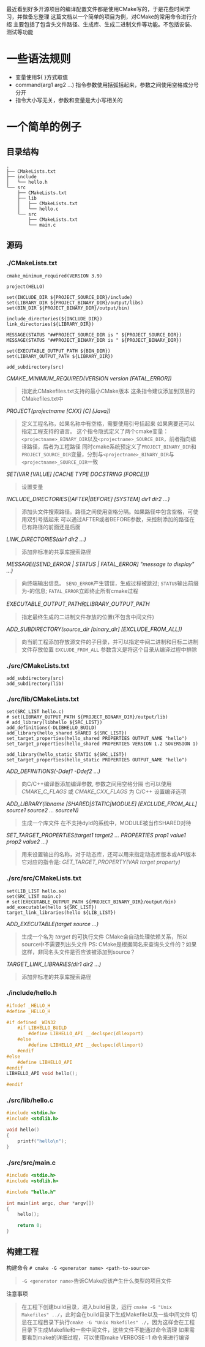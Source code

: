 最近看到好多开源项目的编译配置文件都是使用CMake写的，于是花些时间学习，并做备忘整理
这篇文档以一个简单的项目为例，对CMake的常用命令进行介绍
主要包括了包含头文件路径、生成库、生成二进制文件等功能。不包括安装、测试等功能

# 一些语法规则
- 变量使用${ }方式取值
- command(arg1 arg2 ...) 指令参数使用括弧括起来，参数之间使用空格或分号分开
- 指令大小写无关，参数和变量是大小写相关的

# 一个简单的例子
## 目录结构
``` 
.
├── CMakeLists.txt
├── include
│   └── hello.h
└── src
    ├── CMakeLists.txt
    ├── lib
    │   ├── CMakeLists.txt
    │   └── hello.c
    └── src
        ├── CMakeLists.txt
        └── main.c
```
## 源码
### ./CMakeLists.txt 
```
cmake_minimum_required(VERSION 3.9)

project(HELLO)

set(INCLUDE_DIR ${PROJECT_SOURCE_DIR}/include)
set(LIBRARY_DIR ${PROJECT_BINARY_DIR}/output/libs)
set(BIN_DIR ${PROJECT_BINARY_DIR}/output/bin)

include_directories(${INCLUDE_DIR})
link_directories(${LIBRARY_DIR})

MESSAGE(STATUS "##PROJECT_SOURCE_DIR is " ${PROJECT_SOURCE_DIR})
MESSAGE(STATUS "##PROJECT_BINARY_DIR is " ${PROJECT_BINARY_DIR})

set(EXECUTABLE_OUTPUT_PATH ${BIN_DIR})
set(LIBRARY_OUTPUT_PATH ${LIBRARY_DIR})

add_subdirectory(src)
```

*CMAKE_MINIMUM_REQUIRED(VERSION version [FATAL_ERROR])*
> 指定此CMakefiles.txt支持的最小CMake版本
> 这条指令建议添加到顶层的CMakefiles.txt中

*PROJECT(projectname [CXX] [C] [Java])*
> 定义工程名称，如果名称中有空格，需要使用引号括起来
> 如果需要还可以指定工程支持的语言。
> 这个指令隐式定义了两个cmake变量： `<projectname>_BINARY_DIR`以及`<projectname>_SOURCE_DIR`，前者指向编译路径，后者为工程路径
> 同时cmake系统预定义了`PROJECT_BINARY_DIR`和`PROJECT_SOURCE_DIR`变量，分别与`<projectname>_BINARY_DIR`与`<projectname>_SOURCE_DIR`一致

*SET(VAR [VALUE] [CACHE TYPE DOCSTRING [FORCE]])*
> 设置变量

*INCLUDE_DIRECTORIES([AFTER|BEFORE] [SYSTEM] dir1 dir2 ...)*
> 添加头文件搜索路径。路径之间使用空格分隔。如果路径中包含空格，可使用双引号括起来
> 可以通过AFTER或者BEFORE参数，来控制添加的路径在已有路径的前面还是后面

*LINK_DIRECTORIES(dir1 dir2 ...)*
> 添加非标准的共享库搜索路径

*MESSAGE([SEND_ERROR | STATUS | FATAL_ERROR] "message to display" ...)*
> 向终端输出信息。
> `SEND_ERROR`产生错误，生成过程被跳过; `STATUS`输出前缀为-的信息; `FATAL_ERROR`立即终止所有cmake过程

*EXECUTABLE_OUTPUT_PATH*和*LIBRARY_OUTPUT_PATH*
> 指定最终生成的二进制文件存放的位置(不包含中间文件)

*ADD_SUBDIRECTORY(source_dir [binary_dir] [EXCLUDE_FROM_ALL])*
> 向当前工程添加存放源文件的子目录，并可以指定中间二进制和目标二进制文件存放位置
> `EXCLUDE_FROM_ALL` 参数含义是将这个目录从编译过程中排除

### ./src/CMakeLists.txt
```
add_subdirectory(src)
add_subdirectory(lib)
```

### ./src/lib/CMakeLists.txt
```
set(SRC_LIST hello.c)
# set(LIBRARY_OUTPUT_PATH ${PROJECT_BINARY_DIR}/output/lib)
# add_library(libhello ${SRC_LIST})
add_definitions(-DLIBHELLO_BUILD)
add_library(hello_shared SHARED ${SRC_LIST})
set_target_properties(hello_shared PROPERTIES OUTPUT_NAME "hello")
set_target_properties(hello_shared PROPERTIES VERSION 1.2 SOVERSION 1)

add_library(hello_static STATIC ${SRC_LIST})
set_target_properties(hello_static PROPERTIES OUTPUT_NAME "hello")
```

*ADD_DEFINITIONS(-Ddef1 -Ddef2 ...)*
> 向C/C++编译器添加编译参数, 参数之间用空格分隔
> 也可以使用 *CMAKE_C_FLAGS* 或 *CMAKE_CXX_FLAGS* 为 C/C++ 设置编译选项

*ADD_LIBRARY(libname [SHARED|STATIC|MODULE] [EXCLUDE_FROM_ALL] source1 source2 ... sourceN)*
> 生成一个库文件
> 在不支持dyld的系统中，MODULE被当作SHARED对待

*SET_TARGET_PROPERTIES(target1 target2 ... PROPERTIES prop1 value1 prop2 value2 ...)*
> 用来设置输出的名称，对于动态库，还可以用来指定动态库版本或API版本
> 它对应的指令是: *GET_TARGET_PROPERTY(VAR target property)*

### ./src/src/CMakeLists.txt
``` 
set(LIB_LIST hello.so)
set(SRC_LIST main.c)
# set(EXECUTABLE_OUTPUT_PATH ${PROJECT_BINARY_DIR}/output/bin)
add_executable(hello ${SRC_LIST})
target_link_libraries(hello ${LIB_LIST})
```

*ADD_EXECUTABLE(target source ...)*
> 生成一个名为 *target* 的可执行文件
> CMake会自动处理依赖关系，所以source中不需要列出头文件
> PS: CMake是根据同名来查询头文件的？如果这样，非同名头文件是否应该被添加到source？

*TARGET_LINK_LIBRARIES(dir1 dir2 ...)*
> 添加非标准的共享库搜索路径

### ./include/hello.h

``` c
#ifndef _HELLO_H
#define _HELLO_H

#if defined _WIN32
    #if LIBHELLO_BUILD
        #define LIBHELLO_API __declspec(dllexport)
    #else
        #define LIBHELLO_API __declspec(dllimport)
    #endif
#else
    #define LIBHELLO_API
#endif
LIBHELLO_API void hello();

#endif
```

### ./src/lib/hello.c
``` c
#include <stdio.h>
#include <stdlib.h>

void hello()
{
    printf("hello\n");
}
```


### ./src/src/main.c
``` c
#include <stdio.h>
#include <stdlib.h>

#include "hello.h"

int main(int argc, char *argv[])
{
    hello();

    return 0;
}
```

## 构建工程
构建命令 `# cmake -G <generator name> <path-to-source>`
> `-G <generator name>`告诉CMake应该产生什么类型的项目文件

注意事项
> 在工程下创建build目录，进入build目录，运行 `cmake -G "Unix Makefiles" ../`，此时会在build目录下生成Makefile以及一些中间文件
> 切忌在工程目录下执行`cmake -G "Unix Makefiles" ./`，因为这样会在工程目录下生成Makefile和一些中间文件，这些文件不能通过命令清理
> 如果需要看到make的详细过程，可以使用make VERBOSE=1 命令来进行编译


